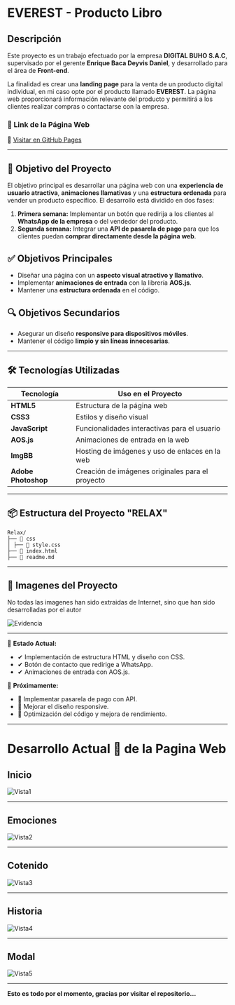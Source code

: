 # EVEREST - Producto Libro

## Descripción
Este proyecto es un trabajo efectuado por la empresa **DIGITAL BUHO S.A.C**, supervisado por el gerente **Enrique Baca Deyvis Daniel**, y desarrollado para el área de **Front-end**.

La finalidad es crear una **landing page** para la venta de un producto digital individual, en mi caso opte por el producto llamado **EVEREST**. La página web proporcionará información relevante del producto y permitirá a los clientes realizar compras o contactarse con la empresa.

### 📍 Link de la Página Web
🔗 [Visitar en GitHub Pages](https://siologodr.github.io/LadingOneProduct/)

---

## 🎯 Objetivo del Proyecto
El objetivo principal es desarrollar una página web con una **experiencia de usuario atractiva**, **animaciones llamativas** y una **estructura ordenada** para vender un producto específico. El desarrollo está dividido en dos fases:

1. **Primera semana:** Implementar un botón que redirija a los clientes al **WhatsApp de la empresa** o del vendedor del producto.
2. **Segunda semana:** Integrar una **API de pasarela de pago** para que los clientes puedan **comprar directamente desde la página web**.

## ✅ Objetivos Principales
- Diseñar una página con un **aspecto visual atractivo y llamativo**.
- Implementar **animaciones de entrada** con la librería **AOS.js**.
- Mantener una **estructura ordenada** en el código.

## 🔍 Objetivos Secundarios
- Asegurar un diseño **responsive para dispositivos móviles**.
- Mantener el código **limpio y sin líneas innecesarias**.

---

## 🛠️ Tecnologías Utilizadas

| Tecnología          | Uso en el Proyecto |
|---------------------|--------------------|
| **HTML5**           | Estructura de la página web |
| **CSS3**            | Estilos y diseño visual |
| **JavaScript**      | Funcionalidades interactivas para el usuario |
| **AOS.js**          | Animaciones de entrada en la web |
| **ImgBB**           | Hosting de imágenes y uso de enlaces en la web |
| **Adobe Photoshop** | Creación de imágenes originales para el proyecto |

---

## 📦 Estructura del Proyecto "RELAX"

```
Relax/
├── 📂 css
│ ├── 🎨 style.css
├── 📄 index.html
├── 📜 readme.md
```

---

## 📍 Imagenes del Proyecto
No todas las imagenes han sido extraidas de Internet, sino que han sido desarrolladas por el autor

![Evidencia](https://i.ibb.co/PzDHcfDd/image.png)

---

📌 **Estado Actual:**
- ✔ Implementación de estructura HTML y diseño con CSS.
- ✔ Botón de contacto que redirige a WhatsApp.
- ✔ Animaciones de entrada con AOS.js.

🚧 **Próximamente:**
- 🔹 Implementar pasarela de pago con API.
- 🔹 Mejorar el diseño responsive.
- 🔹 Optimización del código y mejora de rendimiento.

---

# Desarrollo Actual 🚀 de la Pagina Web

## Inicio

![Vista1](https://i.ibb.co/Mkx3KMzN/1.png)

---

## Emociones

![Vista2](https://i.ibb.co/1Y1gNHbn/2.png)

---

## Cotenido

![Vista3](https://i.ibb.co/7dmJwQ8z/3.png)

---

## Historia

![Vista4](https://i.ibb.co/hx0DBcM5/4.png)

---

## Modal

![Vista5](https://i.ibb.co/933HCtwg/5.png)

---

**Esto es todo por el momento, gracias por visitar el repositorio...**
